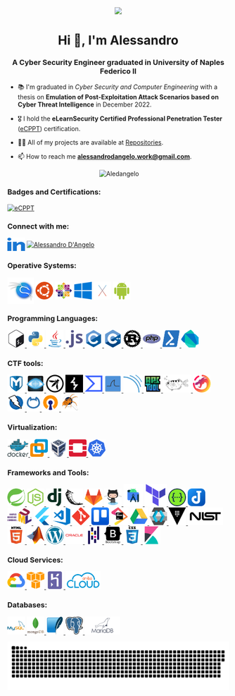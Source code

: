 <div id="header" align="center">
  <img src="https://media.giphy.com/media/iIGT8Y1rOYhBpdHh1C/giphy.gif" width="100"/>
</div>

<h1 align="center">Hi 👋, I'm Alessandro</h1>
<h3 align="center">A Cyber Security Engineer graduated in University of Naples Federico II</h3>

<!-- <p align="left"> <img src="https://komarev.com/ghpvc/?username=Aledangelo" alt="Aledangelo" /> </p> -->

- 📚 I'm graduated in _Cyber Security and Computer Engineering_ with a thesis on **Emulation of Post-Exploitation Attack Scenarios based on Cyber Threat Intelligence** in December 2022.

- 🎖️ I hold the **eLearnSecurity Certified Professional Penetration Tester** ([eCPPT](https://ine.com/learning/certifications/external/elearnsecurity-mobile-application-penetration-tester)) certification.
 
- 👨‍💻 All of my projects are available at [Repositories](https://github.com/Aledangelo?tab=repositories).

- 📫 How to reach me **alessandrodangelo.work@gmail.com**.


<p align="center">&nbsp;<img align="center" src="https://github-readme-stats.vercel.app/api?username=Aledangelo&show_icons=true&locale=en" alt="Aledangelo" /></p>

<h3 align="left">Badges and Certifications:</h3>
<p align="left">
  <a href="https://certs.ine.com/c27a8362-6132-4755-a853-f862f6571d4a#gs.9i9vsd" target="blank"><img align="center" src="https://templates.images.credential.net/16947190403078086581199361007762.png" alt="eCPPT" height="120" /></a> 
</p>

<h3 align="left">Connect with me:</h3>
<p align="left">
  <a href="https://www.linkedin.com/in/alessandro-d%E2%80%99angelo-6a0848206/" target="blank"><img align="center" src="./assets/linked-in-alt.svg" alt="Alessandro D'Angelo" height="30" width="40" /></a> 
  <a href="https://x.com/403F0rbdn" target="blank"><img align="center" src="https://www.vectorlogo.zone/logos/x/x-icon.svg" alt="Alessandro D'Angelo" height="30" width="40" /></a> 
</p>

<h3 align="left">Operative Systems:</h3>
<p align="left">
  <a href="https://www.kali.org/" target="blank"><img align="center" src="./assets/kali.svg" alt="Kali Linux" height="60" /></a>
  <a href="https://ubuntu.com/" target="blank"><img align="center" src="./assets/ubuntu-icon.svg" alt="kali" height="40" /></a>
  <a href="https://www.centos.org/" target="blank"><img align="center" src="./assets/centos-icon.svg" alt="centos" height="40" /></a>
  <a href="https://www.microsoft.com/software-download/windows11" target="blank"><img align="center" src="./assets/windows10.svg" alt="Windows 11" height="40" /></a>
  <a href="https://www.apple.com/it/macos/sonoma/" target="blank"><img align="center" src="./assets/macosx.svg" alt="MacOS" height="40" /></a>
  <a href="https://www.android.com/intl/en_en/" target="blank"><img align="center" src="./assets/android-icon.svg" alt="android" height="40" /></a>
</p>

<h3 align="left">Programming Languages:</h3>
<p align="left">
<a href="https://www.gnu.org/software/bash/" target="_blank" rel="noreferrer"> <img src="./assets/gnu_bash-icon.svg" alt="bash" width="40" height="40"/> </a>
<a href="https://www.python.org" target="_blank" rel="noreferrer"> <img src="./assets/python-original.svg" alt="python" width="40" height="40"/> </a>
<a href="https://www.java.com" target="_blank" rel="noreferrer"> <img src="./assets/java-original.svg" alt="java" width="40" height="40"/> </a>
<a href="https://javascript.info/" target="_blank" rel="noreferrer"> <img src="./assets/javascript-icon.svg" alt="javascript" width="40" height="40"/> </a>
<a href="https://www.cprogramming.com/" target="_blank" rel="noreferrer"> <img src="./assets/c-original.svg" alt="c" width="40" height="40"/> </a>
<a href="https://www.w3schools.com/cpp/" target="_blank" rel="noreferrer"> <img src="./assets/cplusplus-original.svg" alt="cplusplus" width="40" height="40"/> </a>
<a href="https://www.rust-lang.org/" target="_blank" rel="noreferrer"> <img src="./assets/rust-lang-icon.svg" alt="rust" height="40"/> </a>
<a href="https://www.php.net" target="_blank" rel="noreferrer"> <img src="./assets/php-original.svg" alt="php" width="40" height="40"/> </a>
<a href="https://learn.microsoft.com/en-us/powershell/scripting/overview?view=powershell-7.4" target="_blank" rel="noreferrer"> <img src="./assets/pwsh.svg" alt="php" width="40" height="40"/> </a>
<a href="https://dart.dev/overview" target="_blank" rel="noreferrer"> <img src="./assets/dartlang-icon.svg" alt="dart" height="40"/> </a>
</p>

<h3 align="left">CTF tools:</h3>
<p align="left">
<a href="https://www.metasploit.com/" target="_blank" rel="noreferrer"> <img src="./assets/metasploit.svg" alt="metasploit" height="40"/> </a>
<a href="https://nmap.org/" target="_blank" rel="noreferrer"> <img src="./assets/nmap-logo.svg" alt="nmap" width="40" height="40"/> </a>
<a href="https://owasp.org/" target="_blank" rel="noreferrer"> <img src="./assets/OWASP.svg" alt="owasp" height="40"/> </a>
<a href="https://portswigger.net/burp" target="_blank" rel="noreferrer"> <img src="./assets/burpsuite.svg" alt="burpsuite" height="40"/> </a>
<a href="https://www.virustotal.com/gui/home/upload" target="_blank" rel="noreferrer"> <img src="./assets/virustotal-icon.svg" alt="virustotal" height="40"/> </a>
<a href="https://www.wireshark.org/" target="_blank" rel="noreferrer"> <img src="./assets/wireshark-icon.png" alt="wireshark" width="40" height="40"/> </a>
<a href="https://www.sonarsource.com/products/sonarqube/" target="_blank" rel="noreferrer"> <img src="./assets/sonarqube.svg" alt="sonarqube" height="40"/> </a>
<a href="https://apktool.org/" target="_blank" rel="noreferrer"> <img src="./assets/apktool-icon.png" alt="apktool" width="40" height="40"/> </a>
<a href="https://sourceware.org/gdb/" target="_blank" rel="noreferrer"> <img src="./assets/gdb-icon.png" alt="apktool" height="40"/> </a>
<a href="https://ghidra-sre.org/" target="_blank" rel="noreferrer"> <img src="./assets/ghidra-icon.png" alt="ghidra" height="40"/> </a>
<a href="https://www.zaproxy.org/" target="_blank" rel="noreferrer"> <img src="./assets/zap-icon.png" alt="zap" height="40"/> </a>
<a href="https://nmap.org/ncat/" target="_blank" rel="noreferrer"> <img src="./assets/netcat-icon.png" alt="netcat" height="40"/> </a>
<a href="https://openvpn.net/client/" target="_blank" rel="noreferrer"> <img src="./assets/openvpn-icon.png" alt="openvpn" height="40"/> </a>
<a href="https://www.exploit-db.com/" target="_blank" rel="noreferrer"> <img src="./assets/exploitdb-icon.png" alt="exploitdb" height="40"/> </a>
</p>

<h3 align="left">Virtualization:</h3>
<p align="left">
<a href="https://www.docker.com/" target="_blank" rel="noreferrer"> <img src="./assets/docker-official.svg" alt="docker" height="40"/> </a>
<a href="https://www.vmware.com" target="_blank" rel="noreferrer"> <img src="./assets/vmware-workstation.svg" alt="vmware" height="40"/> </a>
<a href="https://www.virtualbox.org/" target="_blank" rel="noreferrer"> <img src="./assets/virtualbox-icon.svg" alt="virtualbox" height="40"/> </a>
<a href="https://www.openstack.org/" target="_blank" rel="noreferrer"> <img src="./assets/openstack-icon.svg" alt="openstack" height="40"/> </a>
<a href="https://kubernetes.io/it/" target="_blank" rel="noreferrer"> <img src="./assets/kubernetes-icon.svg" alt="kubernates" height="40"/> </a>
</p>

<h3 align="left">Frameworks and Tools:</h3>
<p align="left"> 
<a href="https://spring.io/" target="_blank" rel="noreferrer"> <img src="./assets/springio-icon.svg" alt="spring" height="40"/> </a>
<a href="https://nodejs.org/en/" target="_blank" rel="noreferrer"> <img src="./assets/nodejs-icon.svg" alt="nodejs" width="40" height="40"/> </a>
<a href="https://www.djangoproject.com/" target="_blank" rel="noreferrer"> <img src="./assets/djangoproject-icon.svg" alt="django" height="40"/> </a>
<a href="https://flask.palletsprojects.com/" target="_blank" rel="noreferrer"> <img src="./assets/pocoo_flask-icon.svg" alt="flask" width="40" height="40"/> </a>
<a href="https://about.gitlab.com/" target="_blank" rel="noreferrer"> <img src="./assets/gitlab-icon.svg" alt="gitlab" height="40"/> </a>
<a href="https://github.com/about" target="_blank" rel="noreferrer"> <img src="./assets/github-icon.svg" alt="github" height="40"/> </a>
<a href="https://developer.android.com/studio" target="_blank" rel="noreferrer"> <img src="./assets/androidstudio-icon.png" alt="androidstudio" height="50"/> </a>
<a href="https://www.terraform.io/" target="_blank" rel="noreferrer"> <img src="./assets/terraformio-icon.svg" alt="terraform" height="50"/> </a>
<a href="https://swagger.io/" target="_blank" rel="noreferrer"> <img src="./assets/swagger.svg" alt="swagger" width="40" height="40"/> </a>
<a href="https://joplinapp.org/" target="_blank" rel="noreferrer"> <img src="./assets/joplin-icon.svg" alt="joplin" width="40" height="40"/> </a>
<a href="https://en.wikipedia.org/wiki/Unified_Modeling_Language" target="_blank" rel="noreferrer"> <img src="./assets/UML_logo.svg.png" alt="uml" height="40"/> </a>
<a href="https://flutter.dev/" target="_blank" rel="noreferrer"> <img src="./assets/flutterio-icon.svg" alt="flutter" height="40"/> </a>
<a href="https://code.visualstudio.com/" target="_blank" rel="noreferrer"> <img src="./assets/visualstudio_code-icon.svg" alt="git" width="40" height="40"/> </a>
<a href="https://git-scm.com/" target="_blank" rel="noreferrer"> <img src="./assets/git-scm-icon.svg" alt="git" width="40" height="40"/> </a>
<a href="https://trello.com/home.html" target="_blank" rel="noreferrer"> <img src="./assets/trello-icon.svg" alt="trello" width="40" height="40"/> </a>
<a href="https://www.jetbrains.com/" target="_blank" rel="noreferrer"> <img src="./assets/jetbrains-icon.svg" alt="jetbrains" width="40" height="40"/> </a>
<a href="https://drive.google.com/drive/u/0/" target="_blank" rel="noreferrer"> <img src="./assets/google_drive-icon.svg" alt="drive" width="40" height="40"/> </a>
<a href="https://www.keycloak.org/" target="_blank" rel="noreferrer"> <img src="./assets/keycloak-icon-color.svg" alt="keycloak" width="40" height="40"/> </a>
<a href="https://www.hashicorp.com/products/vault" target="_blank" rel="noreferrer"> <img src="./assets/vaultproject-icon.svg" alt="vault"  height="40"/> </a> 
<a href="https://www.nist.gov/news-events/news/2024/05/nist-launches-aria-new-program-advance-sociotechnical-testing-and" target="_blank" rel="noreferrer"> <img src="./assets/nist-ar21.svg" alt="nist" height="40"/> </a>
<a href="https://www.w3.org/html/" target="_blank" rel="noreferrer"> <img src="./assets/html5-original-wordmark.svg" alt="html5" width="40" height="40"/> </a> 
<a href="https://www.mathworks.com/" target="_blank" rel="noreferrer"> <img src="./assets/Matlab_Logo.png" alt="matlab" width="40" height="40"/> </a>
<a href="https://wordpress.com/" target="_blank" rel="noreferrer"> <img src="./assets/wordpress-icon.svg" alt="wordpress" width="40" height="40"/> </a>
<a href="https://www.oracle.com/" target="_blank" rel="noreferrer"> <img src="./assets/oracle-original.svg" alt="oracle" width="40" height="40"/> </a> 
<a href="https://pandas.pydata.org/" target="_blank" rel="noreferrer"> <img src="https://raw.githubusercontent.com/devicons/devicon/2ae2a900d2f041da66e950e4d48052658d850630/icons/pandas/pandas-original.svg" alt="pandas" width="40" height="40"/> </a>  
<a href="https://getbootstrap.com" target="_blank" rel="noreferrer"> <img src="./assets/bootstrap-plain-wordmark.svg" alt="bootstrap" width="40" height="40"/> </a> 
<a href="https://www.w3schools.com/css/" target="_blank" rel="noreferrer"> <img src="./assets/css3-original-wordmark.svg" alt="css3" width="40" height="40"/> </a>
<a href="https://www.elastic.co/kibana" target="_blank" rel="noreferrer"> <img src="./assets/elasticco_kibana-icon.svg" alt="kibana" width="40" height="40"/> </a>
</p>

<h3 align="left">Cloud Services:</h3>
<p align="left">
<a href="https://cloud.google.com/gcp/" target="_blank" rel="noreferrer"> <img src="./assets/google_cloud-icon.svg" alt="googlecloud" width="40" height="40"/> </a>
<a href="https://aws.amazon.com/" target="_blank" rel="noreferrer"> <img src="./assets/amazon_aws-icon.svg" alt="aws" width="40" height="40"/> </a>
<a href="https://heroku.com" target="_blank" rel="noreferrer"> <img src="./assets/heroku-icon.svg" alt="heroku" width="40" height="40"/> </a>
<a href="https://www.cloud.it/home.aspx" target="_blank" rel="noreferrer"> <img src="./assets/logo-aruba-cloud.png" alt="aws"  height="40"/> </a> 
</p>

<h3 align="left">Databases:</h3>
<p align="left">
<a href="https://www.mysql.com/" target="_blank" rel="noreferrer"> <img src="./assets/mysql-original-wordmark.svg" alt="mysql" width="40" height="40"/> </a> 
<a href="https://www.mongodb.com/" target="_blank" rel="noreferrer"> <img src="./assets/mongodb-original-wordmark.svg" alt="mongodb" width="40" height="40"/> </a> 
<a href="https://www.sqlite.org/index.html" target="_blank" rel="noreferrer"> <img src="./assets/sqlite-icon.svg" alt="sqlite" width="40" height="40"/> </a>
<a href="https://www.postgresql.org/" target="_blank" rel="noreferrer"> <img src="./assets/postgresql-icon.svg" alt="postgresql" width="40" height="40"/> </a>
<a href="https://mariadb.org/" target="_blank" rel="noreferrer"> <img src="./assets/mariadb-ar21.svg" alt="postgresql"  height="40"/> </a>
</p>

<p align="center">
 <img width="1000" src="./assets/github-snake.svg" alt="snake"/>
</p>